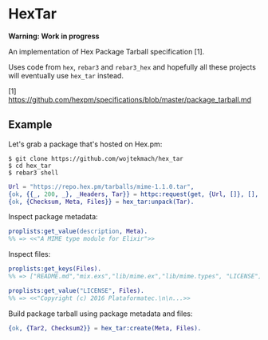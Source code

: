 HexTar
======

**Warning: Work in progress**

An implementation of Hex Package Tarball specification [1].

Uses code from `hex`, `rebar3` and `rebar3_hex` and hopefully all these projects
will eventually use `hex_tar` instead.

[1] <https://github.com/hexpm/specifications/blob/master/package_tarball.md>

Example
-------

Let's grab a package that's hosted on Hex.pm:

```
$ git clone https://github.com/wojtekmach/hex_tar
$ cd hex_tar
$ rebar3 shell
```

```erlang
Url = "https://repo.hex.pm/tarballs/mime-1.1.0.tar",
{ok, {{_, 200, _}, _Headers, Tar}} = httpc:request(get, {Url, []}, [], [{body_format, binary}]),
{ok, {Checksum, Meta, Files}} = hex_tar:unpack(Tar).
```

Inspect package metadata:

```erlang
proplists:get_value(description, Meta).
%% => <<"A MIME type module for Elixir">>
```

Inspect files:

```erlang
proplists:get_keys(Files).
%% => ["README.md","mix.exs","lib/mime.ex","lib/mime.types", "LICENSE"]

proplists:get_value("LICENSE", Files).
%% => <<"Copyright (c) 2016 Plataformatec.\n\n...>>
```

Build package tarball using package metadata and files:

```erlang
{ok, {Tar2, Checksum2}} = hex_tar:create(Meta, Files).
```
